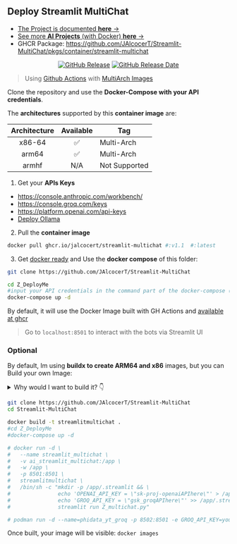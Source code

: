 ## Deploy Streamlit MultiChat


* [The Project is documented **here** →](https://jalcocert.github.io/JAlcocerT/create-streamlit-chatgpt/)
* [See more **AI Projects** (with Docker) **here** →](https://github.com/JAlcocerT/Docker/tree/main/AI_Gen/Project_MultiChat)
* GHCR Package: <https://github.com/JAlcocerT/Streamlit-MultiChat/pkgs/container/streamlit-multichat>

<div align="center">

[![GitHub Release](https://img.shields.io/github/release/JAlcocerT/Streamlit-MultiChat/all.svg)](https://github.com/JAlcocerT/Streamlit-MultiChat/releases)
[![GitHub Release Date](https://img.shields.io/github/release-date-pre/JAlcocerT/Streamlit-MultiChat.svg)](https://github.com/JAlcocerT/Streamlit-MultiChat/releases)

</div>

> Using [Github Actions](https://fossengineer.com/docker-github-actions-cicd/) with [MultiArch Images](https://jalcocert.github.io/JAlcocerT/create-streamlit-chatgpt/#conclusion---and-what-i-learnt)


Clone the repository and use the **Docker-Compose with your API credentials**.

The **architectures** supported by this **container image** are:

| Architecture | Available | Tag |
| :----: | :----: | ---- |
| x86-64 | ✅ | Multi-Arch |
| arm64 | ✅ | Multi-Arch |
| armhf | N/A | Not Supported |

1. Get your **APIs Keys**
  * https://console.anthropic.com/workbench/
  * https://console.groq.com/keys
  * https://platform.openai.com/api-keys
  * [Deploy Ollama](https://fossengineer.com/selfhosting-llms-ollama/)

2. Pull the **container image**

```sh
docker pull ghcr.io/jalcocert/streamlit-multichat #:v1.1  #:latest
```
3. Get [docker ready](https://jalcocert.github.io/JAlcocerT/docs/dev/dev-interesting-it-concepts/#containers) and Use the **docker compose** of this folder:

```sh
git clone https://github.com/JAlcocerT/Streamlit-MultiChat

cd Z_DeployMe
#input your API credentials in the command part of the docker-compose (or through the UI)
docker-compose up -d
```

By default, it will use the Docker Image built with GH Actions and [available at ghcr](https://github.com/JAlcocerT/Streamlit-MultiChat/pkgs/container/streamlit-multichat)

> Go to `localhost:8501` to interact with the bots via Streamlit UI

### Optional

By default, Im using **buildx to create ARM64 and x86** images, but you can Build your own Image:


<details>
  <summary>Why would I want to build it? 👇</summary>
  &nbsp;


* You want to run it on a different architecture
* You want to build the image from the source, because why not

</details>

```sh
git clone https://github.com/JAlcocerT/Streamlit-MultiChat
cd Streamlit-MultiChat

docker build -t streamlitmultichat .
#cd Z_DeployMe
#docker-compose up -d

# docker run -d \
#   --name streamlit_multichat \
#   -v ai_streamlit_multichat:/app \
#   -w /app \
#   -p 8501:8501 \
#   streamlitmultichat \
#   /bin/sh -c "mkdir -p /app/.streamlit && \
#               echo 'OPENAI_API_KEY = \"sk-proj-openaiAPIhere\"' > /app/.streamlit/secrets.toml && \
#               echo 'GROQ_API_KEY = \"gsk_groqAPIhere\"' >> /app/.streamlit/secrets.toml && \
#               streamlit run Z_multichat.py"

# podman run -d --name=phidata_yt_groq -p 8502:8501 -e GROQ_API_KEY=your_api_key_here streamlitmultichat tail -f /dev/null
```

Once built, your image will be visible: `docker images`